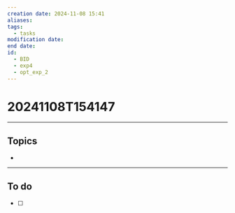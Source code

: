 ```yaml
---
creation date: 2024-11-08 15:41
aliases: 
tags:
  - tasks
modification date: 
end date: 
id:
  - BID
  - exp4
  - opt_exp_2
---
```

# 20241108T154147
---
## Topics
+ 
---
## To do
- [ ] 